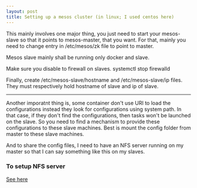 ```yaml
---
layout: post
title: Setting up a mesos cluster (in linux; I used centos here)
---
```


This mainly involves one major thing, you just need to start your mesos-slave so that it points to mesos-master, that you want. For that, mainly you need to change entry in /etc/mesos/zk file to point to master.

Mesos slave mainly shall be running only docker and slave.

Make sure you disable to firewall on slaves. systemctl stop firewalld

Finally, create /etc/mesos-slave/hostname and /etc/mesos-slave/ip files. They must respectively hold hostname of slave and ip of slave.

------

Another imporatnt thing is, some container don't use URI to load the configurations instead they look for configurations using system path. In that case, if they don't find the configurations, then tasks won't be launched on the slave. So you need to find a mechanism to provide these configurations to these slave machines. Best is mount the config folder from master to these slave machines.

And to share the config files, I need to have an NFS server running on my master so that I can say something like this on my slaves.

### To setup NFS server

[See here](https://github.hpe.com/akhilesh-tyagi/linux_trickery/blob/master/nfs_server.md)
